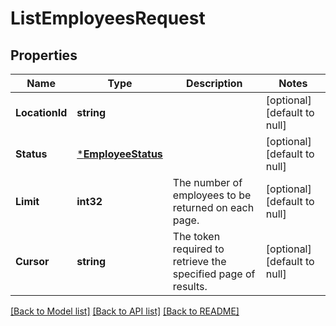 # ListEmployeesRequest

## Properties
Name | Type | Description | Notes
------------ | ------------- | ------------- | -------------
**LocationId** | **string** |  | [optional] [default to null]
**Status** | [***EmployeeStatus**](EmployeeStatus.md) |  | [optional] [default to null]
**Limit** | **int32** | The number of employees to be returned on each page. | [optional] [default to null]
**Cursor** | **string** | The token required to retrieve the specified page of results. | [optional] [default to null]

[[Back to Model list]](../README.md#documentation-for-models) [[Back to API list]](../README.md#documentation-for-api-endpoints) [[Back to README]](../README.md)

